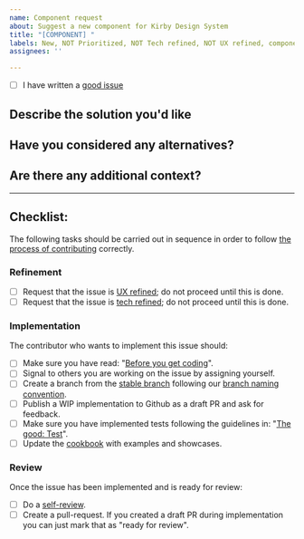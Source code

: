 ```yaml
---
name: Component request
about: Suggest a new component for Kirby Design System
title: "[COMPONENT] "
labels: New, NOT Prioritized, NOT Tech refined, NOT UX refined, component
assignees: ''

---
```


- [ ] I have written a [good issue](https://github.com/kirbydesign/designsystem/wiki/The-Good%3A-Issue) 

<!-- 
Explanation of applied labels can be found here: https://github.com/kirbydesign/designsystem/labels

The good issue: contains only one issue, is self-contained, is specific & unambigious, follows the template, has a good title, is easy to read and contains screenshots & -recordings
-->

## Describe the solution you'd like
<!-- Replace this paragraph with a clear and concise description of what you want to happen -->

## Have you considered any alternatives?
<!-- Replace this paragraph with a clear and concise description of any alternative solutions or features you've considered (if any) -->

## Are there any additional context?
<!-- Replace this paragraph with any additional context or screenshots about the component request here, e.g. a link to a corresponding component from [Ionic](https://ionicframework.com/docs/components/) (if any) -->

<hr />

## Checklist:

The following tasks should be carried out in sequence in order to follow [the process of contributing](https://github.com/kirbydesign/designsystem/blob/stable/.github/CONTRIBUTING.md/#the-process-of-contributing) correctly.

### Refinement

- [ ] Request that the issue is [UX refined](https://github.com/kirbydesign/designsystem/blob/stable/.github/CONTRIBUTING.md/#ux-refinement); do not proceed until this is done.
- [ ] Request that the issue is [tech refined](https://github.com/kirbydesign/designsystem/blob/stable/.github/CONTRIBUTING.md/#tech-refinement); do not proceed until this is done.

### Implementation 
The contributor who wants to implement this issue should: 

- [ ] Make sure you have read: "[Before you get coding](https://github.com/kirbydesign/designsystem/blob/stable/.github/CONTRIBUTING.md/#before-you-get-coding)".
- [ ] Signal to others you are working on the issue by assigning yourself.
- [ ] Create a branch from the [stable branch](https://github.com/kirbydesign/designsystem/tree/stable) following our [branch naming convention](https://github.com/kirbydesign/designsystem/wiki/The-Good%3A-Branch). 
- [ ] Publish a WIP implementation to Github as a draft PR and ask for feedback. 
- [ ] Make sure you have implemented tests following the guidelines in: "[The good: Test](https://github.com/kirbydesign/designsystem/wiki/The-Good%3A-Test)".
- [ ] Update the [cookbook](https://cookbook.kirby.design) with examples and showcases.

### Review
Once the issue has been implemented and is ready for review:

- [ ] Do a [self-review](https://github.com/kirbydesign/designsystem/wiki/The-Good%3A-Self-review). 
- [ ] Create a pull-request. If you created a draft PR during implementation you can just mark that as "ready for review".
